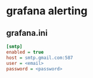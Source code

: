 # grafana alerting

## grafana.ini

```ini
[smtp]
enabled = true
host = smtp.gmail.com:587
user = <email>
password = <password>
```
